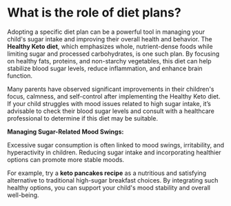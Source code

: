 # What is the role of diet plans?

Adopting a specific diet plan can be a powerful tool in managing your child's sugar intake and improving their overall health and behavior. The **Healthy Keto diet**, which emphasizes whole, nutrient-dense foods while limiting sugar and processed carbohydrates, is one such plan. By focusing on healthy fats, proteins, and non-starchy vegetables, this diet can help stabilize blood sugar levels, reduce inflammation, and enhance brain function.

Many parents have observed significant improvements in their children's focus, calmness, and self-control after implementing the Healthy Keto diet. If your child struggles with mood issues related to high sugar intake, it’s advisable to check their blood sugar levels and consult with a healthcare professional to determine if this diet may be suitable.

**Managing Sugar-Related Mood Swings:**

Excessive sugar consumption is often linked to mood swings, irritability, and hyperactivity in children. Reducing sugar intake and incorporating healthier options can promote more stable moods.

For example, try a **keto pancakes recipe** as a nutritious and satisfying alternative to traditional high-sugar breakfast choices. By integrating such healthy options, you can support your child's mood stability and overall well-being.